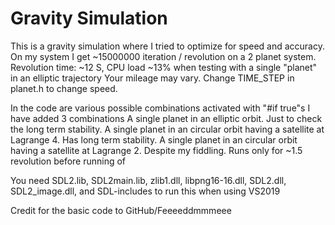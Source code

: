 # Gravity Simulation

This is a gravity simulation where I tried to optimize for speed and accuracy.
 On my system I get ~15000000 iteration / revolution on a 2 planet system. Revolution time: ~12 S, CPU load ~13% when testing
with a single "planet" in an elliptic  trajectory
 Your mileage may vary. Change TIME_STEP in planet.h to change speed.

In the code are various possible combinations activated with "#if true"s
I have added 3 combinations
A single planet in an elliptic orbit. Just to check the long term stability.
A single planet in an circular orbit having a satellite at Lagrange 4. Has long term stability.
A single planet in an circular orbit having a satellite at Lagrange 2. Despite my fiddling. Runs only for ~1.5 revolution before running of

 You need SDL2.lib, SDL2main.lib, zlib1.dll, libpng16-16.dll, SDL2.dll, SDL2_image.dll,
 and SDL-includes to run this when using VS2019

Credit for the basic code to GitHub/Feeeeddmmmeee

